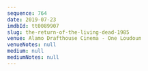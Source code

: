```yaml
---
sequence: 764
date: 2019-07-23
imdbId: tt0089907
slug: the-return-of-the-living-dead-1985
venue: Alamo Drafthouse Cinema - One Loudoun
venueNotes: null
medium: null
mediumNotes: null
---
```

